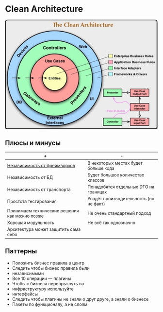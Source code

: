 # Clean Architecture

![clean](../../img/arch/cleanarch.png)

## Плюсы и минусы

| + | - |
| - | - |
|[Независимость от фреймворков](https://youtu.be/fx6NWIgjH7w)|В некоторых местах будет больше кода|
|Независимость от БД|Будет большое количество классов|
|Независимость от транспорта|Понадобятся отдельные DTO на границах|
|Простота тестирования|Упадёт производительность (но не факт)|
|Принимаем технические решения как можно позже|Не очень стандартный подход|
|Хорошая модульность|Не всё так однозначно|
|Архитектура может защитить сама себя||

## Паттерны

- Положить бизнес правила в центр
- Следить чтобы бизнес правила были
- независимыми
- Все 10 операции — плагины
- Чтобы с бизнеса перепрыгнуть на
- инфраструктуру используйте
- интерфейсы
- Следить чтобы плагины не знали о друг друге, а знали о бизнесе
- Пакеты по функционалу, а не слоям

